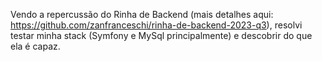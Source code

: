 Vendo a repercussão do Rinha de Backend (mais detalhes aqui: https://github.com/zanfranceschi/rinha-de-backend-2023-q3), resolvi testar minha stack (Symfony e MySql principalmente) e descobrir do que ela é capaz.